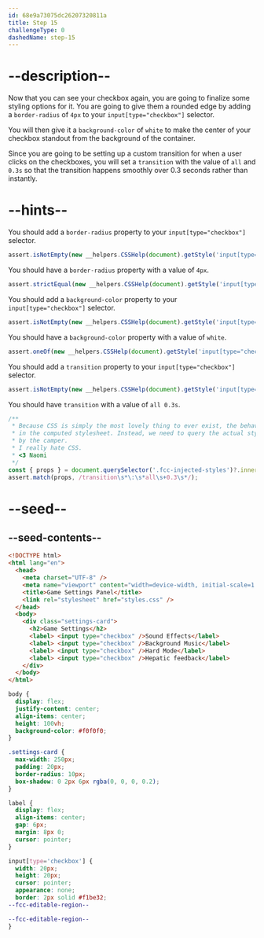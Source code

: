 ```yaml
---
id: 68e9a73075dc26207320811a
title: Step 15
challengeType: 0
dashedName: step-15
---
```


# --description--

Now that you can see your checkbox again, you are going to finalize some styling options for it. You are going to give them a rounded edge by adding a `border-radius` of `4px` to your `input[type="checkbox"]` selector.

You will then give it a `background-color` of `white` to make the center of your checkbox standout from the background of the container.

Since you are going to be setting up a custom transition for when a user clicks on the checkboxes, you will set a `transition` with the value of `all` and `0.3s` so that the transition happens smoothly over 0.3 seconds rather than instantly.

# --hints--

You should add a `border-radius` property to your `input[type="checkbox"]` selector.

```js
assert.isNotEmpty(new __helpers.CSSHelp(document).getStyle('input[type="checkbox"]')?.borderRadius);
```

You should have a `border-radius` property with a value of `4px`.

```js
assert.strictEqual(new __helpers.CSSHelp(document).getStyle('input[type="checkbox"]')?.borderRadius, "4px");
```

You should add a `background-color` property to your `input[type="checkbox"]` selector.

```js
assert.isNotEmpty(new __helpers.CSSHelp(document).getStyle('input[type="checkbox"]')?.backgroundColor);
```

You should have a `background-color` property with a value of `white`.

```js
assert.oneOf(new __helpers.CSSHelp(document).getStyle('input[type="checkbox"]')?.backgroundColor, ["white", "rgb(255,255,255)", "#ffffff"]);
```

You should add a `transition` property to your `input[type="checkbox"]` selector.

```js
assert.isNotEmpty(new __helpers.CSSHelp(document).getStyle('input[type="checkbox"]')?.transition);
```

You should have `transition` with a value of `all 0.3s`.

```js
/**
 * Because CSS is simply the most lovely thing to ever exist, the behaviour of the `all` shorthand does wonky things and will not show up
 * in the computed stylesheet. Instead, we need to query the actual style element and extract the selector, checking the properties as written
 * by the camper.
 * I really hate CSS.
 * <3 Naomi
 */
const { props } = document.querySelector('.fcc-injected-styles')?.innerText?.match(/input\[type=('|")checkbox\1\]\s*\{(?<props>.*)\}/s)?.groups;
assert.match(props, /transition\s*\:\s*all\s+0.3\s*/);
```

# --seed--

## --seed-contents--

```html
<!DOCTYPE html>
<html lang="en">
  <head>
    <meta charset="UTF-8" />
    <meta name="viewport" content="width=device-width, initial-scale=1.0" />
    <title>Game Settings Panel</title>
    <link rel="stylesheet" href="styles.css" />
  </head>
  <body>
    <div class="settings-card">
      <h2>Game Settings</h2>
      <label> <input type="checkbox" />Sound Effects</label>
      <label> <input type="checkbox" />Background Music</label>
      <label> <input type="checkbox" />Hard Mode</label>
      <label> <input type="checkbox" />Hepatic feedback</label>
    </div>
  </body>
</html>
```

```css
body {
  display: flex;
  justify-content: center;
  align-items: center;
  height: 100vh;
  background-color: #f0f0f0;
}

.settings-card {
  max-width: 250px;
  padding: 20px;
  border-radius: 10px;
  box-shadow: 0 2px 6px rgba(0, 0, 0, 0.2);
}

label {
  display: flex;
  align-items: center;
  gap: 6px;
  margin: 8px 0;
  cursor: pointer;
}

input[type='checkbox'] {
  width: 20px;
  height: 20px;
  cursor: pointer;
  appearance: none;
  border: 2px solid #f1be32;
--fcc-editable-region--

--fcc-editable-region--
}
```
